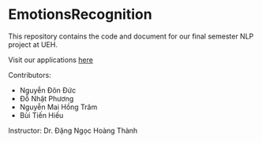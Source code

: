 # EmotionsRecognition
This repository contains the code and document for our final semester NLP project at UEH.

Visit our applications [here](https://webdeploy.streamlit.app/)

Contributors: 
- Nguyễn Đôn Đức
- Đỗ Nhật Phương
- Nguyễn Mai Hồng Trâm
- Bùi Tiến Hiếu

Instructor: Dr. Đặng Ngọc Hoàng Thành
